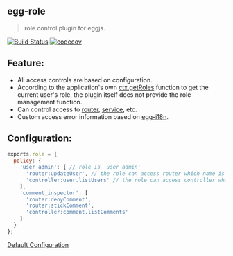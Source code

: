 egg-role
---
> role control plugin for eggjs.

[![Build Status](https://www.travis-ci.org/lakca/egg-role.svg?branch=master)](https://www.travis-ci.org/lakca/egg-role)
[![codecov](https://codecov.io/gh/lakca/egg-role/branch/master/graph/badge.svg)](https://codecov.io/gh/lakca/egg-role)

Feature:
---
- All access controls are based on configuration.
- According to the application's own [ctx.getRoles](./test/fixtures/apps/default/app/extend/context.js) function to get the current user's role, the plugin itself does not provide the role management function.
- Can control access to [router](https://eggjs.org/en/basics/router.html), [service](https://eggjs.org/en/basics/router.html), etc.
- Custom access error information based on [egg-i18n](https://eggjs.org/en/core/i18n.html).

Configuration:
---
```js
exports.role = {
  policy: {
    'user_admin': [ // role is 'user_admin'
      'router:updateUser', // the role can access router which name is 'updateUser'
      'controller:user.listUsers' // the role can access controller which name is 'user.listUsers' ignoring what the router is.
    ],
    'comment_inspector': [
      'router:denyComment',
      'router:stickComment',
      'controller:comment.listComments'
    ]
  }
};
```
[Default Configuration](./config/config.default.js)